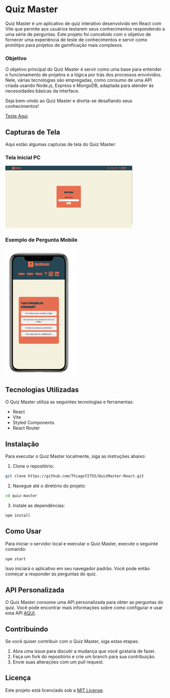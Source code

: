 
# Quiz Master

Quiz Master é um aplicativo de quiz interativo desenvolvido em React com Vite que permite aos usuários testarem seus conhecimentos respondendo a uma série de perguntas. Este projeto foi concebido com o objetivo de fornecer uma experiência de teste de conhecimentos e servir como protótipo para projetos de gamificação mais complexos.

### Objetivo

O objetivo principal do Quiz Master é servir como uma base para entender o funcionamento de projetos e a lógica por trás dos processos envolvidos. Nele, várias tecnologias são empregadas, como consumo de uma API criada usando Node.js, Express e MongoDB, adaptada para atender às necessidades básicas da interface.

Seja bem-vindo ao Quiz Master e divirta-se desafiando seus conhecimentos!

[Teste Aqui](https://quiz-master-react.vercel.app/).

## Capturas de Tela

Aqui estão algumas capturas de tela do Quiz Master:

### Tela Inicial PC 

<img src="./src/assets/PC.png" alt="Tela Inicial" width="400"/>

### Exemplo de Pergunta Mobile

<img src="./src/assets/CEL.png" alt="Exemplo de Pergunta" height="400"/>

## Tecnologias Utilizadas

O Quiz Master utiliza as seguintes tecnologias e ferramentas:

- React
- Vite
- Styled Components
- React Router

## Instalação

Para executar o Quiz Master localmente, siga as instruções abaixo:

1. Clone o repositório:

```bash
git clone https://github.com/Thiagof2755/QuizMaster-React.git
```

2. Navegue até o diretório do projeto:

```bash
cd quiz-master
```

3. Instale as dependências:

```bash
npm install
```

## Como Usar

Para iniciar o servidor local e executar o Quiz Master, execute o seguinte comando:

```bash
npm start
```

Isso iniciará o aplicativo em seu navegador padrão. Você pode então começar a responder às perguntas do quiz.

## API Personalizada

O Quiz Master consome uma API personalizada para obter as perguntas do quiz. Você pode encontrar mais informações sobre como configurar e usar esta API [AQUI](https://github.com/Thiagof2755/QuizMaster-API-NodeJS).

## Contribuindo

Se você quiser contribuir com o Quiz Master, siga estas etapas:

1. Abra uma issue para discutir a mudança que você gostaria de fazer.
2. Faça um fork do repositório e crie um branch para sua contribuição.
3. Envie suas alterações com um pull request.

## Licença

Este projeto está licenciado sob a [MIT License](LICENSE).

